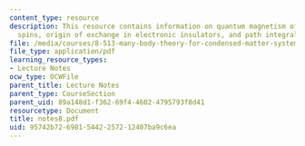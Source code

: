 ```yaml
---
content_type: resource
description: This resource contains information on quantum magnetism of localized
  spins, origin of exchange in electronic insulators, and path integral for spin.
file: /media/courses/8-513-many-body-theory-for-condensed-matter-systems-fall-2004/95742b7269815442257212407ba9c6ea_notes8.pdf
file_type: application/pdf
learning_resource_types:
- Lecture Notes
ocw_type: OCWFile
parent_title: Lecture Notes
parent_type: CourseSection
parent_uid: 89a148d1-f362-69f4-4602-4795793f8d41
resourcetype: Document
title: notes8.pdf
uid: 95742b72-6981-5442-2572-12407ba9c6ea
---
```

